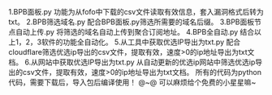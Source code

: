 1.BPB面板.py
功能为从fofo中下载的csv文件读取有效信息，套入漏洞格式后转为txt。
2.BPB筛选域名.py
配合BPB面板.py筛选所需要的域名后缀。
3.BPB面板节点自动上传.py
将筛选的域名自动上传到聚合订阅地址。
4.BPB全自动.py
结合以上1，2，3软件的功能全自动化。
5.从工具中获取优选IP导出为txt.py
配合cloudflare筛选优选ip导出的csv文件，提取有效，速度>0的ip地址导出为txt文档。
6.从网站中获取优选IP导出为txt.py
从自动更新的优选ip网站中筛选优选ip导出的csv文件，提取有效，速度>0的ip地址导出为txt文档。
所有的代码为python代码，需要下载后，导入包后编译使用！
@~@ 可以麻烦给个免费的小星星嘛~
